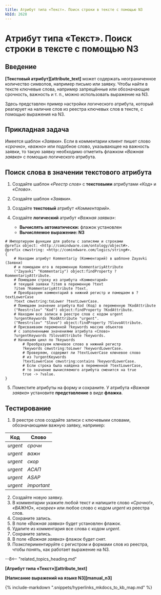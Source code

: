 ```yaml
---
title: Атрибут типа «Текст». Поиск строки в тексте с помощью N3
kbId: 2628
---
```


# Атрибут типа «Текст». Поиск строки в тексте с помощью N3

## Введение

**[Текстовый атрибут][attribute_text]** может содержать неограниченное количество символов, например письмо или заявку. Чтобы найти в тексте ключевые слова, например запрещённые или обозначающие срочность, важность и т. п., можно использовать выражение на N3.

Здесь представлен пример настройки логического атрибута, который реагирует на наличие слов из реестра ключевых слов в тексте, с помощью выражения на N3.

## Прикладная задача

Имеется шаблон *«Заявки»*. Если в комментарии клиент пишет слово *«срочно»*, *«важно»* или подобное слово, указывающее на важность заявки, то такую заявку необходимо отметить флажком *«Важная заявка»* с помощью логического атрибута.

## Поиск слова в значении текстового атрибута

1. Создайте шаблон *«Реестр слов»* с **текстовыми** атрибутами *«Код»* и *«Слово»*.
2. Создайте шаблон *«Заявки»*.
3. Создайте **текстовый** атрибут *«Комментарий»*.
4. Создайте **логический** атрибут *«Важная заявка»*:

    - **Вычислять автоматически:** флажок установлен
    - **Вычисляемое выражение: N3**

```
# Импортируем функции для работы с записями и строками
@prefix object: <http://comindware.com/ontology/object#>.
@prefix cmwstring: <http://comindware.com/logics/string#>.
{
    # Находим атрибут Kommentariy (Комментарий) в шаблоне Zayavki (Заявки)
    # и помещаем его в переменную KommentariyAttribute
    ("Zayavki" "Kommentariy") object:findProperty ?KommentariyAttribute.
    # Помещаем строку из атрибута «Комментарий»
    # текущей заявки ?item в переменную ?text
    ?item ?KommentariyAttribute ?text.
    # Преобразуем комментарий в нижний регистр и помещаем в ?textLowerCase
    ?text cmwstring:toLower ?textLowerCase.
    # Помещаем значение атрибута Kod (Код) в переменную ?KodAttribute
    ("Reestrslov" "Kod") object:findProperty ?KodAttribute.
    # Находим все записи в реестре слов с кодом urgent
    ?urgentKeywords ?KodAttribute "urgent".
    ("Reestrslov" "Slovo") object:findProperty ?SlovoAttribute.
    # Присваиваем переменной ?keywords массив объектов
    # с заполненными значениями атрибута «Слово»
    ?urgentKeywords ?SlovoAttribute ?keywords.
    # Начинаем цикл по ?keywords
        # Преобразуем ключевое слово в нижний регистр
        ?keywords cmwstring:toLower ?keywordLowerCase.
        # Проверяем, содержит ли ?textLowerCase ключевое слово
        # из ?urgentKeywords
        ?textLowerCase cmwstring:contains ?keywordLowerCase.
        # Если строка была найдена в переменной ?textLowerCase,
        # то значение вычисляемого атрибута сменится на true
        true -> ?value.
}

```
5. Поместите атрибуты на форму и сохраните. У атрибута *«Важная заявка»* установите **представление** в виде **флажка**.

## Тестирование

1. В реестре слов создайте записи с ключевыми словами, обозначающими важную заявку, например:

| Код | Слово |
| --- | --- |
| *urgent* | *срочн* |
| *urgent* | *важн* |
| *urgent* | *скор* |
| *urgent* | *АСАП* |
| *urgent* | *ASAP* |
| *urgent* | *important* |
2. Создайте новую заявку.
3. В комментарии укажите любой текст и напишите слово *«Срочно!»*, *«ВАЖНО»*, *«скорее»* или любое слово с кодом *urgent* из реестра слов.
4. Сохраните запись.
5. В поле *«Важная заявка»* будет установлен флажок.
6. Удалите из комментария все слова с кодом *urgent*.
7. Сохраните запись.
8. В поле *«Важная заявка»* флажок будет снят.
9. Поэкспериментируйте с регистром и формами слов из реестра, чтобы понять, как работает выражение на N3.

--8<-- "related_topics_heading.md"

**[Атрибут типа «Текст»][attribute_text]**

**[Написание выражений на языке N3][manual_n3]**

{% include-markdown ".snippets/hyperlinks_mkdocs_to_kb_map.md" %}
